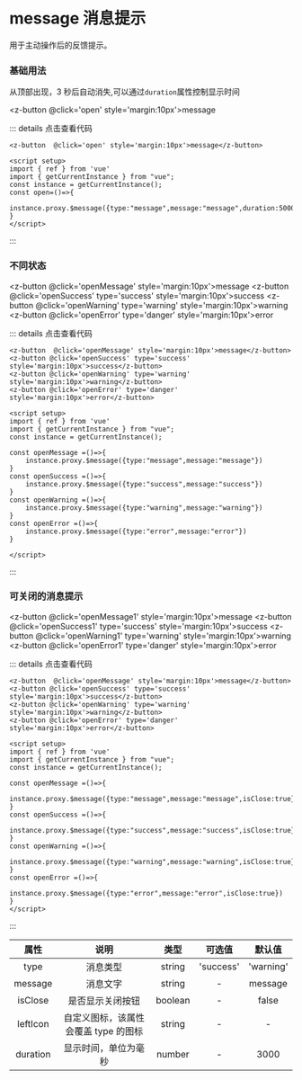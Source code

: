 # message 消息提示
用于主动操作后的反馈提示。

### 基础用法
从顶部出现，3 秒后自动消失,可以通过`duration`属性控制显示时间

<z-button  @click='open' style='margin:10px'>message</z-button>

<script setup>
import { ref } from 'vue'
import { getCurrentInstance } from "vue";
const instance = getCurrentInstance();

const open=()=>{
    instance.proxy.$message({type:"message",message:"message",duration:5000})
}

const openMessage =()=>{
    instance.proxy.$message({type:"message",message:"message"})
}
const openSuccess =()=>{
    instance.proxy.$message({type:"success",message:"success"})
}
const openWarning =()=>{
    instance.proxy.$message({type:"warning",message:"warning"})
}
const openError =()=>{
    instance.proxy.$message({type:"error",message:"error"})
}

const openMessage1 =()=>{
    instance.proxy.$message({type:"message",message:"message",isClose:true})
}
const openSuccess1 =()=>{
    instance.proxy.$message({type:"success",message:"success",isClose:true})
}
const openWarning1 =()=>{
    instance.proxy.$message({type:"warning",message:"warning",isClose:true})
}
const openError1 =()=>{
    instance.proxy.$message({type:"error",message:"error",isClose:true})
}
</script>


::: details 点击查看代码
```vue
<z-button  @click='open' style='margin:10px'>message</z-button>

<script setup>
import { ref } from 'vue'
import { getCurrentInstance } from "vue";
const instance = getCurrentInstance();
const open=()=>{
    instance.proxy.$message({type:"message",message:"message",duration:5000})
}
</script>

```
:::


### 不同状态
<z-button  @click='openMessage' style='margin:10px'>message</z-button>
<z-button @click='openSuccess' type='success' style='margin:10px'>success</z-button>
<z-button @click='openWarning' type='warning' style='margin:10px'>warning</z-button>
<z-button @click='openError' type='danger' style='margin:10px'>error</z-button>


::: details 点击查看代码
```vue
<z-button  @click='openMessage' style='margin:10px'>message</z-button>
<z-button @click='openSuccess' type='success' style='margin:10px'>success</z-button>
<z-button @click='openWarning' type='warning' style='margin:10px'>warning</z-button>
<z-button @click='openError' type='danger' style='margin:10px'>error</z-button>

<script setup>
import { ref } from 'vue'
import { getCurrentInstance } from "vue";
const instance = getCurrentInstance();

const openMessage =()=>{
    instance.proxy.$message({type:"message",message:"message"})
}
const openSuccess =()=>{
    instance.proxy.$message({type:"success",message:"success"})
}
const openWarning =()=>{
    instance.proxy.$message({type:"warning",message:"warning"})
}
const openError =()=>{
    instance.proxy.$message({type:"error",message:"error"})
}

</script>
```
:::

### 可关闭的消息提示

<z-button  @click='openMessage1' style='margin:10px'>message</z-button>
<z-button @click='openSuccess1' type='success' style='margin:10px'>success</z-button>
<z-button @click='openWarning1' type='warning' style='margin:10px'>warning</z-button>
<z-button @click='openError1' type='danger' style='margin:10px'>error</z-button>



::: details 点击查看代码
```vue
<z-button  @click='openMessage' style='margin:10px'>message</z-button>
<z-button @click='openSuccess' type='success' style='margin:10px'>success</z-button>
<z-button @click='openWarning' type='warning' style='margin:10px'>warning</z-button>
<z-button @click='openError' type='danger' style='margin:10px'>error</z-button>

<script setup>
import { ref } from 'vue'
import { getCurrentInstance } from "vue";
const instance = getCurrentInstance();

const openMessage =()=>{
    instance.proxy.$message({type:"message",message:"message",isClose:true})
}
const openSuccess =()=>{
    instance.proxy.$message({type:"success",message:"success",isClose:true})
}
const openWarning =()=>{
    instance.proxy.$message({type:"warning",message:"warning",isClose:true})
}
const openError =()=>{
    instance.proxy.$message({type:"error",message:"error",isClose:true})
}
</script>
```
:::




|    属性      |       说明      |     类型       |  可选值               |     默认值     |
|:------------:|:--------------:|:--------------:|:------------------:|:----------------:|
|    type      |       	消息类型      |     string       |  'success' | 'warning' | 'message' | 'error'               |     'message'     |
|    message      |       	消息文字      |     string        |  -               |     message     |
|    isClose      |       是否显示关闭按钮      |     boolean       |  -               |     false     |
|    leftIcon      |       自定义图标，该属性会覆盖 type 的图标      |     string       |  -               |     -     |
|    duration      |       	显示时间，单位为毫秒   |     number	       |  -               |     3000     |

